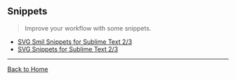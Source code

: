 ## Snippets
> Improve your workflow with some snippets.

- [SVG Smil Snippets for Sublime Text 2/3](http://codepen.io/jorgeatgu/blog/svg-smil-snippets-for-sublime-text-2-3)
- [SVG Snippets for Sublime Text 2/3](http://codepen.io/jorgeatgu/blog/svg-snippets)

---
[Back to Home](https://github.com/willianjusten/awesome-svg)
